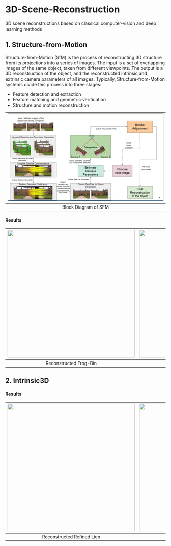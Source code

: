 # 3D-Scene-Reconstruction
3D scene reconstructions based on classical computer-vision and deep learning methods
## 1. Structure-from-Motion
Structure-from-Motion (SfM) is the process of reconstructing 3D structure from its projections into a series of images. The input is a set of overlapping images of the same object, taken from different viewpoints. The output is a 3D reconstruction of the object, and the reconstructed intrinsic and extrinsic camera parameters of all images. Typically, Structure-from-Motion systems divide this process into three stages:
   * Feature detection and extraction
   * Feature matching and geometric verification
   * Structure and motion reconstruction
  
| ![space-1.jpg](Images/image36.png) | 
|:--:| 
|Block Diagram of SFM |

#### Results
| <img src="Images/frog.gif" width="400" height="400"> |  <img src="Images/cup.gif" width="400" height="400"> | 
|:--:| :--: | 
|Reconstructed Frog-Bin | Reconstructed Cup |



## 2. Intrinsic3D

#### Results
| <img src="Images/lion.gif" width="400" height="400"> |  <img src="Images/lion.gif" width="400" height="400"> | 
|:--:| :--: | 
| Reconstructed Refined Lion | Reconstructed Refined Lion|



